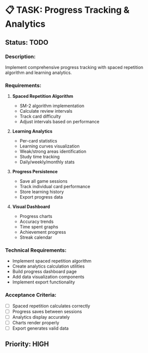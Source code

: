 # 📋 TASK: Progress Tracking & Analytics

## Status: TODO

### Description:
Implement comprehensive progress tracking with spaced repetition algorithm and learning analytics.

### Requirements:
1. **Spaced Repetition Algorithm**
   - SM-2 algorithm implementation
   - Calculate review intervals
   - Track card difficulty
   - Adjust intervals based on performance

2. **Learning Analytics**
   - Per-card statistics
   - Learning curves visualization
   - Weak/strong areas identification
   - Study time tracking
   - Daily/weekly/monthly stats

3. **Progress Persistence**
   - Save all game sessions
   - Track individual card performance
   - Store learning history
   - Export progress data

4. **Visual Dashboard**
   - Progress charts
   - Accuracy trends
   - Time spent graphs
   - Achievement progress
   - Streak calendar

### Technical Requirements:
- Implement spaced repetition algorithm
- Create analytics calculation utilities
- Build progress dashboard page
- Add data visualization components
- Implement export functionality

### Acceptance Criteria:
- [ ] Spaced repetition calculates correctly
- [ ] Progress saves between sessions
- [ ] Analytics display accurately
- [ ] Charts render properly
- [ ] Export generates valid data

## Priority: HIGH